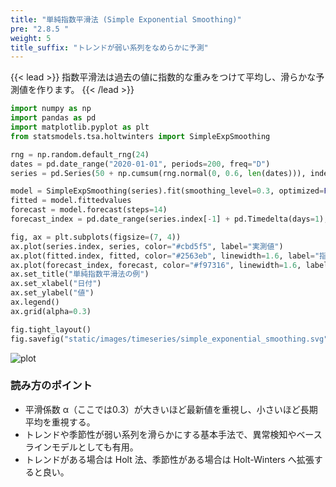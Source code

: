 ```yaml
---
title: "単純指数平滑法 (Simple Exponential Smoothing)"
pre: "2.8.5 "
weight: 5
title_suffix: "トレンドが弱い系列をなめらかに予測"
---
```


{{< lead >}}
指数平滑法は過去の値に指数的な重みをつけて平均し、滑らかな予測値を作ります。
{{< /lead >}}

```python
import numpy as np
import pandas as pd
import matplotlib.pyplot as plt
from statsmodels.tsa.holtwinters import SimpleExpSmoothing

rng = np.random.default_rng(24)
dates = pd.date_range("2020-01-01", periods=200, freq="D")
series = pd.Series(50 + np.cumsum(rng.normal(0, 0.6, len(dates))), index=dates)

model = SimpleExpSmoothing(series).fit(smoothing_level=0.3, optimized=False)
fitted = model.fittedvalues
forecast = model.forecast(steps=14)
forecast_index = pd.date_range(series.index[-1] + pd.Timedelta(days=1), periods=14, freq="D")

fig, ax = plt.subplots(figsize=(7, 4))
ax.plot(series.index, series, color="#cbd5f5", label="実測値")
ax.plot(fitted.index, fitted, color="#2563eb", linewidth=1.6, label="指数平滑の推定値")
ax.plot(forecast_index, forecast, color="#f97316", linewidth=1.6, label="14日先予測")
ax.set_title("単純指数平滑法の例")
ax.set_xlabel("日付")
ax.set_ylabel("値")
ax.legend()
ax.grid(alpha=0.3)

fig.tight_layout()
fig.savefig("static/images/timeseries/simple_exponential_smoothing.svg")
```

![plot](/images/timeseries/simple_exponential_smoothing.svg)

### 読み方のポイント

- 平滑係数 α（ここでは0.3）が大きいほど最新値を重視し、小さいほど長期平均を重視する。
- トレンドや季節性が弱い系列を滑らかにする基本手法で、異常検知やベースラインモデルとしても有用。
- トレンドがある場合は Holt 法、季節性がある場合は Holt-Winters へ拡張すると良い。

